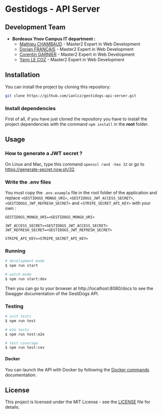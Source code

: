 # Gestidogs - API Server

## Development Team

- **Bordeaux Ynov Campus IT department :**
  - [Mathieu CHAMBAUD](https://github.com/FrekiManagarm) - Master2 Expert in Web Development
  - [Dorian FRANÇAIS](https://github.com/DorianFRANCAIS) - Master2 Expert in Web Development
  - [Corentin GARNIER](https://github.com/CorentinGarnier) - Master2 Expert in Web Development
  - [Yann LE COZ](https://github.com/ianlcz) - Master2 Expert in Web Development

## Installation

You can install the project by cloning this repository:

```bash
git clone https://github.com/ianlcz/gestidogs-api-server.git
```

### Install dependencies

First of all, if you have just cloned the repository you have to install the project dependencies with the command `npm install` in the **root** folder.

## Usage

### How to generate a JWT secret ?

On Linux and Mac, type this command `openssl rand -hex 32` or go to https://generate-secret.now.sh/32.

### Write the .env files

You must copy the `.env.example` file in the root folder of the application and replace `<GESTIDOGS_MONGO_URI>`, `<GESTIDOGS_JWT_ACCESS_SECRET>`, `<GESTIDOGS_JWT_REFRESH_SECRET>` and `<STRIPE_SECRET_API_KEY>` with your own :

```
GESTIDOGS_MONGO_URI=<GESTIDOGS_MONGO_URI>

JWT_ACCESS_SECRET=<GESTIDOGS_JWT_ACCESS_SECRET>
JWT_REFRESH_SECRET=<GESTIDOGS_JWT_REFRESH_SECRET>

STRIPE_API_KEY=<STRIPE_SECRET_API_KEY>
```

### Running

```bash
# development mode
$ npm run start

# watch mode
$ npm run start:dev
```

Then you can go to your browser at http://localhost:8080/docs to see the Swagger documentation of the GestiDogs API.

### Testing

```bash
# unit tests
$ npm run test

# e2e tests
$ npm run test:e2e

# test coverage
$ npm run test:cov
```

#### Docker

You can launch the API with Docker by following the [Docker commands](./docs/docker.md) documentation.

## License

This project is licensed under the MIT License - see the [LICENSE](./LICENSE) file for details.
